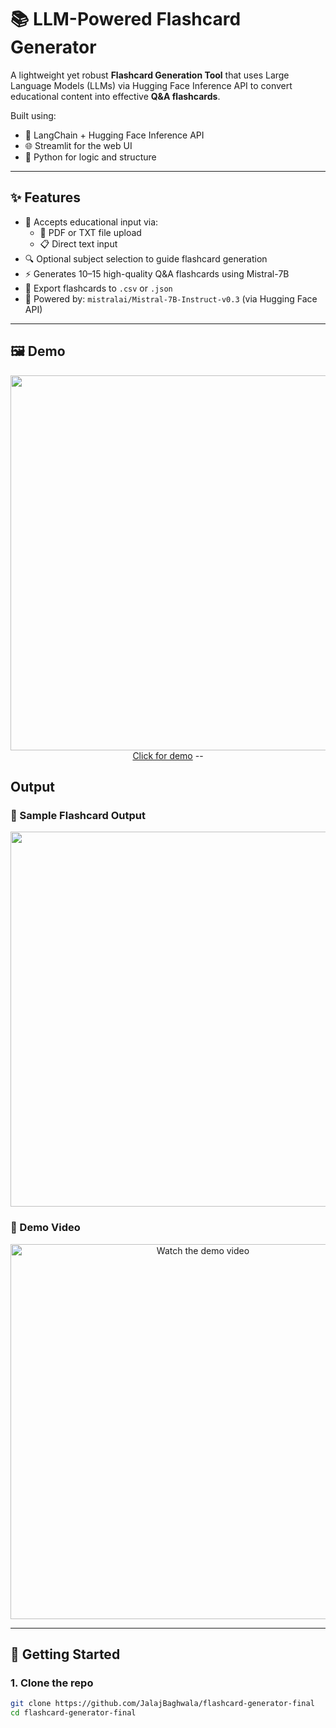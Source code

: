 # 📚 LLM-Powered Flashcard Generator

A lightweight yet robust **Flashcard Generation Tool** that uses Large Language Models (LLMs) via Hugging Face Inference API to convert educational content into effective **Q&A flashcards**.

Built using:
- 🧠 LangChain + Hugging Face Inference API
- 🌐 Streamlit for the web UI
- 🐍 Python for logic and structure

---

## ✨ Features

- 📝 Accepts educational input via:
  - 📂 PDF or TXT file upload
  - 📋 Direct text input
- 🔍 Optional subject selection to guide flashcard generation
- ⚡ Generates 10–15 high-quality Q&A flashcards using Mistral-7B
- 💾 Export flashcards to `.csv` or `.json`
- 🧠 Powered by: `mistralai/Mistral-7B-Instruct-v0.3` (via Hugging Face API)

---

## 🖼 Demo

<p align="center">
  <img src="https://user-images.githubusercontent.com/your-gif-demo-url.gif" width="600"/>
  <a href="https://flashcard-generator-final-5kpbqkreddttigk65mvsem.streamlit.app/">Click for demo</a
  
</p>
--

## Output

### 📸 Sample Flashcard Output

<p align="center">
  <img src="https://user-images.githubusercontent.com/https://drive.google.com/file/d/1GYUuJuRXWtyQ4dhAZS59vN71VT33sWWP/view?usp=sharing" width="600"/>
</p>

### 🎥 Demo Video

<p align="center">
  <a href="https://www.youtube.com/watch?v=your-video-id">
    <img src="https://img.youtube.com/vi/your-video-id/0.jpg" width="600" alt="Watch the demo video"/>
  </a>
</p>


---

## 🚀 Getting Started

### 1. Clone the repo

```bash
git clone https://github.com/JalajBaghwala/flashcard-generator-final
cd flashcard-generator-final



